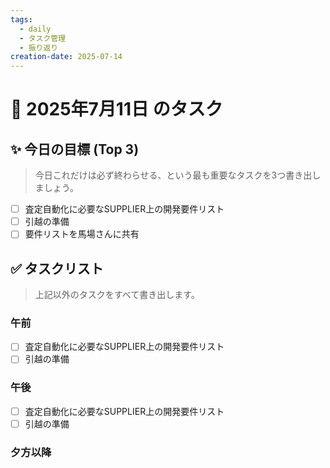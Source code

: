 ```yaml
---
tags:
  - daily
  - タスク管理
  - 振り返り
creation-date: 2025-07-14
---
```


# 📅 2025年7月11日 のタスク

## ✨ 今日の目標 (Top 3)
> 今日これだけは必ず終わらせる、という最も重要なタスクを3つ書き出しましょう。

- [ ] 査定自動化に必要なSUPPLIER上の開発要件リスト
- [ ] 引越の準備
- [ ] 要件リストを馬場さんに共有

## ✅ タスクリスト
> 上記以外のタスクをすべて書き出します。

### 午前
- [ ] 査定自動化に必要なSUPPLIER上の開発要件リスト
- [ ] 引越の準備

### 午後
- [ ]  査定自動化に必要なSUPPLIER上の開発要件リスト
- [ ] 引越の準備

### 夕方以降